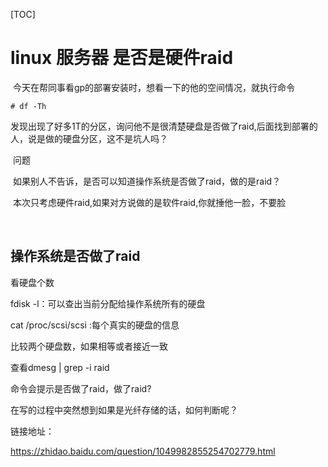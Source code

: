 [TOC]

# linux 服务器 是否是硬件raid



​	今天在帮同事看gp的部署安装时，想看一下的他的空间情况，就执行命令

```
# df -Th
```

​	发现出现了好多1T的分区，询问他不是很清楚硬盘是否做了raid,后面找到部署的人，说是做的硬盘分区，这不是坑人吗？



​	问题

​	如果别人不告诉，是否可以知道操作系统是否做了raid，做的是raid？

​	本次只考虑硬件raid,如果对方说做的是软件raid,你就捶他一脸，不要脸

​	

## 操作系统是否做了raid

看硬盘个数

fdisk -l：可以查出当前分配给操作系统所有的硬盘

cat /proc/scsi/scsi :每个真实的硬盘的信息

比较两个硬盘数，如果相等或者接近一致



查看dmesg | grep -i raid

命令会提示是否做了raid，做了raid?



在写的过程中突然想到如果是光纤存储的话，如何判断呢？



链接地址：

https://zhidao.baidu.com/question/1049982855254702779.html